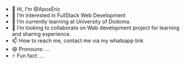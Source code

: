 - 👋 Hi, I’m @ApoxEric
- 👀 I’m interested in FullStack Web Development
- 🌱 I’m currently learning at University of Dodoma.
- 💞️ I’m looking to collaborate on Web development project for learning and sharing experience.
- 📫 How to reach me, contact me via my whatsapp link 
- 😄 Pronouns: ...
- ⚡ Fun fact: ...

<!---
ApoxEric/ApoxEric is a ✨ special ✨ repository because its `README.md` (this file) appears on your GitHub profile.
You can click the Preview link to take a look at your changes.
--->
